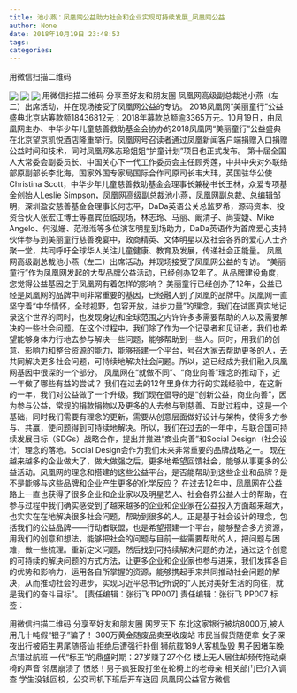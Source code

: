 ```yaml
---
title: 池小燕：凤凰网公益助力社会和企业实现可持续发展_凤凰网公益
author: None
date: 2018年10月19日 23:48:53
tags: 
categories: 
---
```

用微信扫描二维码
<!-- more -->
                                
<img align="center" border="0" src="http://p2.ifengimg.com/a/2018_42/fb00bbab9955b72_size66_w600_h400.jpg" />
                                            
<img align="center" border="0" src="http://p2.ifengimg.com/a/2016/0810/204c433878d5cf9size1_w16_h16.png" />
                            
<img align="center" border="0" src="//d.ifengimg.com/w80_h80_nocache/p2.ifengimg.com/a/2017/0713/729b9117cba803bsize40_w430_h430.jpg" />
用微信扫描二维码
分享至好友和朋友圈
凤凰网高级副总裁池小燕（左二）出席活动，并在现场接受了凤凰网公益的专访。
2018凤凰网“美丽童行”公益盛典北京站筹款额18436812元；2018年募款总额逾3365万元。10月19日，由凤凰网主办、中华少年儿童慈善救助基金会协办的2018凤凰网“美丽童行”公益盛典在北京望京凯悦酒店隆重举行。凤凰网号召读者通过凤凰新闻客户端捐赠入口捐赠公益时间和技术，同时凤凰网&志玲姐姐“护童计划”项目也正式发布。
第十届全国人大常委会副委员长、中国关心下一代工作委员会主任顾秀莲，中共中央对外联络部原副部长李北海，国家外国专家局国际合作司原司长韦大玮，英国驻华公使Christina Scott，中华少年儿童慈善救助基金会理事长兼秘书长王林，众爱专项基金创始人Leslie Simpson，凤凰网高级副总裁池小燕，凤凰网副总裁、总编辑邹明，深圳盈安慈善基金会理事长何志平，DaDa英语公关总监罗希，源码资本、投资合伙人张宏江博士等嘉宾莅临现场，林志玲、马丽、阚清子、尚雯婕、Mike Angelo、何泓姗、范湉湉等多位演艺明星到场助力，DaDa英语作为首席爱心支持伙伴参与到美丽童行慈善晚宴中，政商精英、文体明星以及社会各界的爱心人士齐聚一堂，共同呼吁全球华人关注儿童健康、教育及发展，传递社会正能量。
凤凰网高级副总裁池小燕（左二）出席活动，并现场接受了凤凰网公益的专访。
“美丽童行”作为凤凰网发起的大型品牌公益活动，已经创办12年了。从品牌建设角度，您觉得公益基因之于凤凰网有着怎样的影响？
美丽童行已经创办了12年，公益已经是凤凰网的品牌中间非常重要的基因，已经融入到了凤凰的品牌中。凤凰网一直坚守着“中华情怀，全球视野，包容开放，进步力量”的理念，我们在试图真实地记录这个世界的同时，也发现身边和全球范围之内许许多多需要帮助的人以及需要解决的一些社会问题。在这个过程中，我们除了作为一个记录者和见证者，我们也希望能够身体力行地去参与解决一些问题，能够帮助到一些人。同时，用我们的创意、影响力和整合资源的能力，能够搭建一个平台，号召大家去帮助更多的人，去共同解决更多社会问题，可持续地解决社会问题。所以，这已经成为我们融入凤凰网基因中很深的一个部分。
凤凰网在“就做不同”、“商业向善”理念的推动下，近一年做了哪些有益的尝试？
我们在过去的12年里身体力行的实践经验中，在这新的一年，我们对公益做了一个升级。我们现在倡导的是“创新公益，商业向善”，因为参与公益，常规的捐款捐物以及更多的人去参与到慈善、互助过程中，这是一个基础，同时我们需要有理念的更新，需要从创意层面做好设计与架构，使得多方参与、共赢，使问题得到可持续地解决。所以，我们在过去的一年中，与联合国可持续发展目标（SDGs）战略合作，提出并推进“商业向善”和Social Design（社会设计）理念的落地。Social Design会作为我们未来非常重要的品牌战略之一。
现在越来越多的企业做大了，做大做强之后，更多地希望回馈社会，能够从事更多的公益活动。凤凰网的理念和搭建的这些公益平台，是否能帮助到这些企业和品牌？是不是能够与这些品牌和企业产生更多的化学反应？
在过去12年中，凤凰网在公益路上一直也获得了很多企业和企业家以及明星艺人、社会各界公益人士的帮助，在参与过程中我们确实感受到了越来越多的企业和企业家在公益投入方面越来越大，也实实在在地解决很多社会问题，帮助到很多的人。正是基于社会设计的理念，包括我们的公益品牌——行动者联盟，也是希望搭建一个平台，能够整合多方资源，用我们的创意和想法，能够把社会的问题与目前一些需要帮助的人，把问题与困难，做一些梳理。重新定义问题，然后找到可持续解决问题的办法，通过这个创意的可持续的解决问题的方式方法，让更多企业和企业家也参与进来，我们发挥各自的优势和影响力，运用各自所掌握的资源，能够携起手来共同推动社会问题的解决，从而推动社会的进步，实现习近平总书记所说的“人民对美好生活的向往，就是我们的奋斗目标”。
                                [责任编辑：张衍飞                                    PP007]                            
                                责任编辑：张衍飞                                    PP007                            
                                标签：                                    
                                                                    
用微信扫描二维码
分享至好友和朋友圈
网罗天下
东北这家银行被坑8000万,被人用几十吨假“银子”骗了！
300万黄金随废品卖至收废站 市民当假货随便拿
女子深夜出行被陌生男尾随搭讪 拒绝后遭强行扑倒
狮航载189人客机坠毁 男子因堵车晚点错过航班
一代“标王”的鼎盛时期：27岁赚了27个亿
楼上无人居住却频传拖动桌椅的声音 邻居崩溃了
愤怒！男子疯狂殴打坐在轮椅上的老母亲 相关部门已介入调查
学生没钱回校，公交司机下班后开车送回
凤凰网公益官方微信
                                        
                                    
